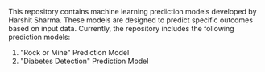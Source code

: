 This repository contains machine learning prediction models developed by Harshit Sharma. These models are designed to predict specific outcomes based on input data. Currently, the repository includes the following prediction models:

1. "Rock or Mine" Prediction Model
2. "Diabetes Detection" Prediction Model
